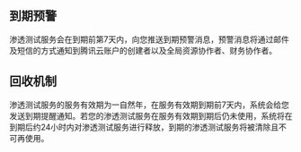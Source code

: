 ## 到期预警
渗透测试服务会在到期前第7天内，向您推送到期预警消息，预警消息将通过邮件及短信的方式通知到腾讯云账户的创建者以及全局资源协作者、财务协作者。

## 回收机制
渗透测试服务的服务有效期为一自然年，在服务有效期到期前7天内，系统会给您发送到期提醒通知。若您的渗透测试服务在服务有效期到期后仍未使用，系统将在到期后约24小时内对渗透测试服务进行释放，到期的渗透测试服务将被清除且不可再使用。 

